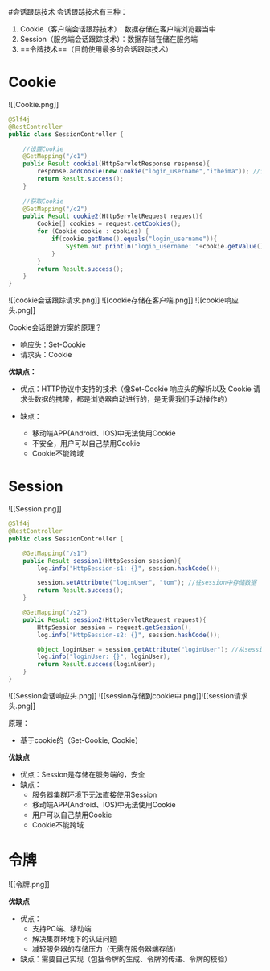 #会话跟踪技术
会话跟踪技术有三种：
1. Cookie（客户端会话跟踪技术）：数据存储在客户端浏览器当中
2. Session（服务端会话跟踪技术）：数据存储在储在服务端
3. ==令牌技术==（目前使用最多的会话跟踪技术）

# Cookie

![[Cookie.png]]

```Java
@Slf4j
@RestController
public class SessionController {

    //设置Cookie
    @GetMapping("/c1")
    public Result cookie1(HttpServletResponse response){
        response.addCookie(new Cookie("login_username","itheima")); //设置Cookie/响应Cookie
        return Result.success();
    }
        
    //获取Cookie
    @GetMapping("/c2")
    public Result cookie2(HttpServletRequest request){
        Cookie[] cookies = request.getCookies();
        for (Cookie cookie : cookies) {
            if(cookie.getName().equals("login_username")){
                System.out.println("login_username: "+cookie.getValue()); //输出name为login_username的cookie
            }
        }
        return Result.success();
    }
}    
```

![[cookie会话跟踪请求.png]]
![[cookie存储在客户端.png]]
![[cookie响应头.png]]

Cookie会话跟踪方案的原理？
- 响应头：Set-Cookie
- 请求头：Cookie

**优缺点：**

- 优点：HTTP协议中支持的技术（像Set-Cookie 响应头的解析以及 Cookie 请求头数据的携带，都是浏览器自动进行的，是无需我们手动操作的）
    
- 缺点：
    - 移动端APP(Android、IOS)中无法使用Cookie
    - 不安全，用户可以自己禁用Cookie
    - Cookie不能跨域

# Session

![[Session.png]]
```Java
@Slf4j
@RestController
public class SessionController {

    @GetMapping("/s1")
    public Result session1(HttpSession session){
        log.info("HttpSession-s1: {}", session.hashCode());

        session.setAttribute("loginUser", "tom"); //往session中存储数据
        return Result.success();
    }

    @GetMapping("/s2")
    public Result session2(HttpServletRequest request){
        HttpSession session = request.getSession();
        log.info("HttpSession-s2: {}", session.hashCode());

        Object loginUser = session.getAttribute("loginUser"); //从session中获取数据
        log.info("loginUser: {}", loginUser);
        return Result.success(loginUser);
    }
}
```

![[Session会话响应头.png]]
![[session存储到cookie中.png]]![[session请求头.png]]

原理：
- 基于cookie的（Set-Cookie, Cookie）

**优缺点**

- 优点：Session是存储在服务端的，安全
- 缺点：
    - 服务器集群环境下无法直接使用Session
    - 移动端APP(Android、IOS)中无法使用Cookie
    - 用户可以自己禁用Cookie
    - Cookie不能跨域

# 令牌
![[令牌.png]]

**优缺点**

- 优点：
    - 支持PC端、移动端
    - 解决集群环境下的认证问题
    - 减轻服务器的存储压力（无需在服务器端存储）
- 缺点：需要自己实现（包括令牌的生成、令牌的传递、令牌的校验）